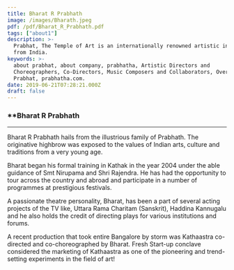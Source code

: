 ```yaml
---
title: Bharat R Prabhath
image: /images/Bharath.jpeg 
pdf: /pdf/Bharat_R_Prabhath.pdf
tags: ["about1"]
description: >-
  Prabhat, The Temple of Art is an internationally renowned artistic institution
  from India.
keywords: >-
  about prabhat, about company, prabhatha, Artistic Directors and
  Choreographers, Co-Directors, Music Composers and Collaborators, Overview-
  Prabhat, prabhatha.com.
date: 2019-06-21T07:28:21.000Z
draft: false
---
```


### **Bharat R Prabhath
---
Bharat R Prabhath hails from the illustrious family of Prabhath. The originative highbrow was exposed to the values of Indian arts, culture and traditions from a very young age.

Bharat began his formal training in Kathak in the year 2004 under the able guidance of Smt Nirupama and Shri Rajendra. He has had the opportunity to tour across the country and abroad and participate in a number of programmes at prestigious festivals.

A passionate theatre personality, Bharat, has been a part of several acting projects of the TV like, Uttara Rama Charitam (Sanskrit), Haddina Kannugalu and he also holds the credit of directing plays for various institutions and forums.

A recent production that took entire Bangalore by storm was Kathaastra co-directed and co-choreographed by Bharat. Fresh Start-up conclave considered the marketing of Kathaastra as one of the pioneering and trend-setting experiments in the field of art!